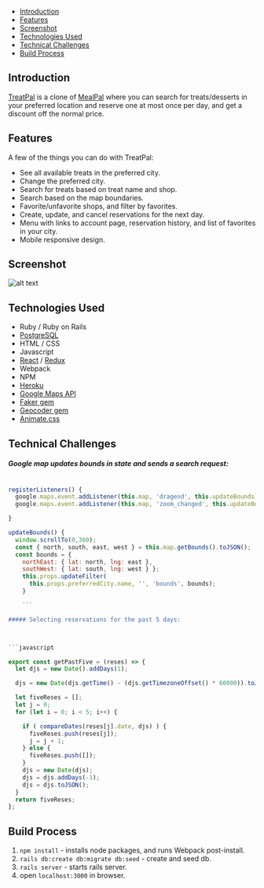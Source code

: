 
- [Introduction](#introduction)
- [Features](#features)
- [Screenshot](#screenshot)
- [Technologies Used](#technologies-used)
- [Technical Challenges](#technical-challenges)
- [Build Process](#build-process)

## Introduction

[TreatPal](https://treat-pal.herokuapp.com/) is a clone of [MealPal](https://mealpal.com/) where you can search for treats/desserts in your preferred location and reserve one at most once per day, and get a discount off the normal price.

## Features

A few of the things you can do with TreatPal:

* See all available treats in the preferred city.
* Change the preferred city.
* Search for treats based on treat name and shop.
* Search based on the map boundaries.
* Favorite/unfavorite shops, and filter by favorites.
* Create, update, and cancel reservations for the next day.
* Menu with links to account page, reservation history, and list of favorites in your city.
* Mobile responsive design.

## Screenshot

![alt text](https://res.cloudinary.com/mwojick/image/upload/v1529086951/TreatPal-ScreenShot1.png "TreatPal")

## Technologies Used

* Ruby / Ruby on Rails
* [PostgreSQL](https://www.postgresql.org/)
* HTML / CSS
* Javascript
* [React](https://reactjs.org/) / [Redux](https://redux.js.org/)
* Webpack
* NPM
* [Heroku](https://heroku.com/)
* [Google Maps API](https://developers.google.com/maps/documentation/javascript/tutorial)
* [Faker gem](https://github.com/stympy/faker)
* [Geocoder gem](http://www.rubygeocoder.com/)
* [Animate.css](https://daneden.github.io/animate.css/)

## Technical Challenges

##### Google map updates bounds in state and sends a search request:



```javascript

registerListeners() {
  google.maps.event.addListener(this.map, 'dragend', this.updateBounds);
  google.maps.event.addListener(this.map, 'zoom_changed', this.updateBounds);

}

updateBounds() {
  window.scrollTo(0,360);
  const { north, south, east, west } = this.map.getBounds().toJSON();
  const bounds = {
    northEast: { lat: north, lng: east },
    southWest: { lat: south, lng: west } };
    this.props.updateFilter(
      this.props.preferredCity.name, '', 'bounds', bounds);
    }

    ```

##### Selecting reservations for the past 5 days:



```javascript

export const getPastFive = (reses) => {
  let djs = new Date().addDays(1);

  djs = new Date(djs.getTime() - (djs.getTimezoneOffset() * 60000)).toJSON();

  let fiveReses = [];
  let j = 0;
  for (let i = 0; i < 5; i++) {

    if ( compareDates(reses[j].date, djs) ) {
      fiveReses.push(reses[j]);
      j = j + 1;
    } else {
      fiveReses.push([]);
    }
    djs = new Date(djs);
    djs = djs.addDays(-1);
    djs = djs.toJSON();
  }
  return fiveReses;
};

```

## Build Process

1. `npm install` - installs node packages, and runs Webpack post-install.
2. `rails db:create db:migrate db:seed` - create and seed db.
3. `rails server` - starts rails server.
4. open `localhost:3000` in browser.
